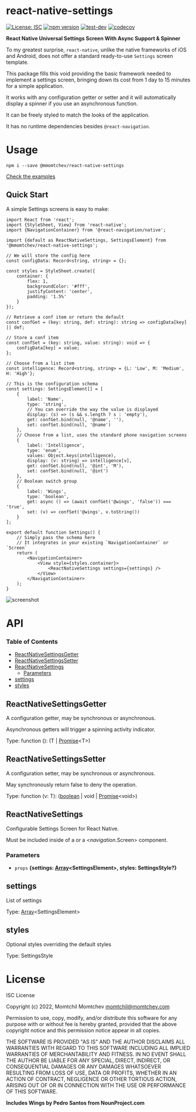 # react-native-settings

[![License: ISC](https://img.shields.io/github/license/mmomtchev/react-native-settings)](https://github.com/mmomtchev/react-native-settings/blob/main/LICENSE) [![npm version](https://img.shields.io/npm/v/react-native-settings)](https://www.npmjs.com/package/@mmomtchev/react-native-settings) [![test-dev](https://github.com/mmomtchev/react-native-settings/actions/workflows/test-dev.yml/badge.svg)](https://github.com/mmomtchev/react-native-settings/actions/workflows/test-dev.yml) [![codecov](https://codecov.io/gh/mmomtchev/react-native-settings/branch/main/graph/badge.svg?token=EQ2TWCZAS4)](https://codecov.io/gh/mmomtchev/react-native-settings)

**React Native Universal Settings Screen With Async Support & Spinner**

To my greatest surprise, `react-native`, unlike the native frameworks of iOS and Android, does not offer a standard ready-to-use `Settings` screen template.

This package fills this void providing the basic framework needed to implement a settings screen, bringing down its cost from 1 day to 15 minutes for a simple application.

It works with any configuration getter or setter and it will automatically display a spinner if you use an asynchronous function.

It can be freely styled to match the looks of the application.

It has no runtime dependencies besides `@react-navigation`.

# Usage

```shell
npm i --save @mmomtchev/react-native-settings
```

[Check the examples](https://mmomtchev.github.io/react-native-settings/)

## Quick Start

A simple Settings screens is easy to make:

```tsx
import React from 'react';
import {StyleSheet, View} from 'react-native';
import {NavigationContainer} from '@react-navigation/native';

import {default as ReactNativeSettings, SettingsElement} from '@mmomtchev/react-native-settings';

// We will store the config here
const configData: Record<string, string> = {};

const styles = StyleSheet.create({
    container: {
        flex: 1,
        backgroundColor: '#fff',
        justifyContent: 'center',
        padding: '1.5%'
    }
});

// Retrieve a conf item or return the default
const confGet = (key: string, def: string): string => configData[key] || def;

// Store a conf item
const confSet = (key: string, value: string): void => {
    configData[key] = value;
};

// Choose from a list item
const intelligence: Record<string, string> = {L: 'Low', M: 'Medium', H: 'High'};

// This is the configuration schema
const settings: SettingsElement[] = [
    {
        label: 'Name',
        type: 'string',
        // You can override the way the value is displayed
        display: (s) => (s && s.length ? s : 'empty'),
        get: confGet.bind(null, '@name', ''),
        set: confSet.bind(null, '@name')
    },
    // Choose from a list, uses the standard phone navigation screens
    {
        label: 'Intelligence',
        type: 'enum',
        values: Object.keys(intelligence),
        display: (v: string) => intelligence[v],
        get: confGet.bind(null, '@int', 'M'),
        set: confSet.bind(null, '@int')
    },
    // Boolean switch group
    {
        label: 'Wings',
        type: 'boolean',
        get: async () => (await confGet('@wings', 'false')) === 'true',
        set: (v) => confSet('@wings', v.toString())
    }
];

export default function Settings() {
    // Simply pass the schema here
    // It integrates in your existing `NavigationContainer` or `Screen`
    return (
        <NavigationContainer>
            <View style={styles.container}>
                <ReactNativeSettings settings={settings} />
            </View>
        </NavigationContainer>
    );
}
```

![screenshot](https://raw.githubusercontent.com/mmomtchev/react-native-settings/main/screenshot.png)

# API

<!-- Generated by documentation.js. Update this documentation by updating the source code. -->

### Table of Contents

*   [ReactNativeSettingsGetter](#reactnativesettingsgetter)
*   [ReactNativeSettingsSetter](#reactnativesettingssetter)
*   [ReactNativeSettings](#reactnativesettings)
    *   [Parameters](#parameters)
*   [settings](#settings)
*   [styles](#styles)

## ReactNativeSettingsGetter

A configuration getter, may be synchronous or asynchronous.

Asynchronous getters will trigger a spinning activity indicator.

Type: function (): (T | [Promise](https://developer.mozilla.org/docs/Web/JavaScript/Reference/Global_Objects/Promise)\<T>)

## ReactNativeSettingsSetter

A configuration setter, may be synchronous or asynchronous.

May synchronously return false to deny the operation.

Type: function (v: T): ([boolean](https://developer.mozilla.org/docs/Web/JavaScript/Reference/Global_Objects/Boolean) | void | [Promise](https://developer.mozilla.org/docs/Web/JavaScript/Reference/Global_Objects/Promise)\<void>)

## ReactNativeSettings

Configurable Settings Screen for React Native.

Must be included inside of a <NavigationContainer> or a <*navigation*.Screen> component.

### Parameters

*   `props` **{settings: [Array](https://developer.mozilla.org/docs/Web/JavaScript/Reference/Global_Objects/Array)\<SettingsElement>, styles: SettingsStyle?}** 

## settings

List of settings

Type: [Array](https://developer.mozilla.org/docs/Web/JavaScript/Reference/Global_Objects/Array)\<SettingsElement>

## styles

Optional styles overriding the default styles

Type: SettingsStyle

# License

ISC License

Copyright (c) 2022, Momtchil Momtchev <momtchil@momtchev.com>

Permission to use, copy, modify, and/or distribute this software for any
purpose with or without fee is hereby granted, provided that the above
copyright notice and this permission notice appear in all copies.

THE SOFTWARE IS PROVIDED "AS IS" AND THE AUTHOR DISCLAIMS ALL WARRANTIES
WITH REGARD TO THIS SOFTWARE INCLUDING ALL IMPLIED WARRANTIES OF
MERCHANTABILITY AND FITNESS. IN NO EVENT SHALL THE AUTHOR BE LIABLE FOR
ANY SPECIAL, DIRECT, INDIRECT, OR CONSEQUENTIAL DAMAGES OR ANY DAMAGES
WHATSOEVER RESULTING FROM LOSS OF USE, DATA OR PROFITS, WHETHER IN AN
ACTION OF CONTRACT, NEGLIGENCE OR OTHER TORTIOUS ACTION, ARISING OUT OF
OR IN CONNECTION WITH THE USE OR PERFORMANCE OF THIS SOFTWARE.

**Includes Wings by Pedro Santos from NounProject.com**
